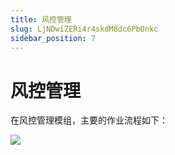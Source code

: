 ```yaml
---
title: 风控管理
slug: LjNDwiZERi4r4skdM8dc6PbOnkc
sidebar_position: 7
---
```



# 风控管理

在风控管理模组，主要的作业流程如下：

<img src="/assets/DXNcbqqMlo0SpSxCKzucvovynbt.jpeg" src-width="1588" src-height="1174" align="center"/>

